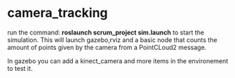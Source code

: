 # camera_tracking

run the command: **roslaunch scrum_project sim.launch** to start the simulation. This will launch gazebo,rviz and a basic node that counts the amount of points given by the camera from a PointCLoud2 message.

In gazebo you can add a kinect_camera and more items in the environement to test it.
